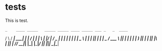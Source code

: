 # tests

This is test.

    _    ____ _____   _____ _____ ____ _____ ___ _   _  ____
   / \  / ___| ____| |_   _| ____/ ___|_   _|_ _| \ | |/ ___|
  / _ \| |   |  _|     | | |  _| \___ \ | |  | ||  \| | |  _
 / ___ \ |___| |___    | | | |___ ___) || |  | || |\  | |_| |
/_/   \_\____|_____|   |_| |_____|____/ |_| |___|_| \_|\____|
